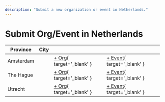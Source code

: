 ```yaml
---
description: "Submit a new organization or event in Netherlands."
---
```


# Submit Org/Event in Netherlands

| Province | City | | |
| --- | --- | --- | --- |
| Amsterdam | | [+ Org](https://github.com/swingdance/orgs/issues/new?assignees=&labels=add+org&projects=&template=02-add_entity.yml&title=%5Bnl%5D%20%3CName%3E&region=nl&province=Amsterdam&city=Amsterdam){ target='_blank' } | [+ Event](https://github.com/swingdance/events/issues/new?assignees=&labels=add+event&projects=&template=02-add_entity.yml&title=%5B2024%2Fnl%5D%20%3CName%3E&region=nl&province=Amsterdam&city=Amsterdam&org_id=&date_starts=2024-&date_ends=2024-){ target='_blank' } |
| The Hague | | [+ Org](https://github.com/swingdance/orgs/issues/new?assignees=&labels=add+org&projects=&template=02-add_entity.yml&title=%5Bnl%5D%20%3CName%3E&region=nl&province=The%20Hague&city=The%20Hague){ target='_blank' } | [+ Event](https://github.com/swingdance/events/issues/new?assignees=&labels=add+event&projects=&template=02-add_entity.yml&title=%5B2024%2Fnl%5D%20%3CName%3E&region=nl&province=The%20Hague&city=The%20Hague&org_id=&date_starts=2024-&date_ends=2024-){ target='_blank' } |
| Utrecht | | [+ Org](https://github.com/swingdance/orgs/issues/new?assignees=&labels=add+org&projects=&template=02-add_entity.yml&title=%5Bnl%5D%20%3CName%3E&region=nl&province=Utrecht&city=Utrecht){ target='_blank' } | [+ Event](https://github.com/swingdance/events/issues/new?assignees=&labels=add+event&projects=&template=02-add_entity.yml&title=%5B2024%2Fnl%5D%20%3CName%3E&region=nl&province=Utrecht&city=Utrecht&org_id=&date_starts=2024-&date_ends=2024-){ target='_blank' } |
